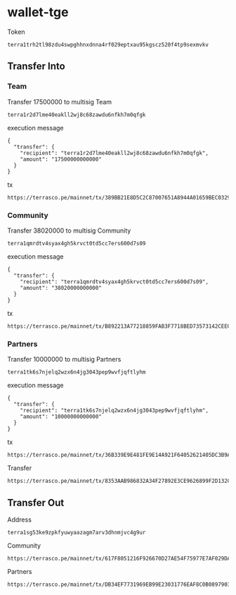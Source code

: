 # wallet-tge

Token
```
terra1trh2tl98zdu4swpghhnxdnna4rf029eptxau95kgscz520f4tp9sexmvkv
```
## Transfer Into
### Team
Transfer 17500000 to multisig Team 
```
terra1r2d7lme40eakll2wj8c68zawdu6nfkh7m0qfgk
```
execution message
```
{
  "transfer": {
    "recipient": "terra1r2d7lme40eakll2wj8c68zawdu6nfkh7m0qfgk",
    "amount": "17500000000000"
  }
}
```
tx
```
https://terrasco.pe/mainnet/tx/389BB21E8D5C2C87007651A8944A01659BEC0329136D79849AEE189D5DDEA865
```
### Community
Transfer 38020000 to multisig Community
```
terra1qmrdtv4syax4gh5krvct0td5cc7ers600d7s09
```
execution message
```
{
  "transfer": {
    "recipient": "terra1qmrdtv4syax4gh5krvct0td5cc7ers600d7s09",
    "amount": "38020000000000"
  }
}
```
tx
```
https://terrasco.pe/mainnet/tx/B892213A77218859FAB3F7718BED73573142CEE0741E070A3C643C6AB07C1849
```


### Partners
Transfer 10000000 to multisig Partners
```
terra1tk6s7njelq2wzx6n4jg3043pep9wvfjqftlyhm
```
execution message
```
{
  "transfer": {
    "recipient": "terra1tk6s7njelq2wzx6n4jg3043pep9wvfjqftlyhm",
    "amount": "10000000000000"
  }
}
```
tx
```
https://terrasco.pe/mainnet/tx/36B339E9E481FE9E14A921F64052621405DC3B9A8AA5B0F5AD92CF2F62234B93
```
Transfer
```
https://terrasco.pe/mainnet/tx/8353AAB986832A34F27892E3CE9626899F2D132CCA97D65F5654294400870D51
```

## Transfer Out
Address
```
terra1sg53ke9zpkfyuwyaazagm7arv3dhnmjvc4g9ur
```
Community
```
https://terrasco.pe/mainnet/tx/617F8051216F926670D27AE54F75977E7AF029DAFEFE6E9709B11C2C1023A339
```
Partners
```
https://terrasco.pe/mainnet/tx/DB34EF7731969EB99E23031776EAF8C0B08979032B080B926B185D5F61C93196
```

